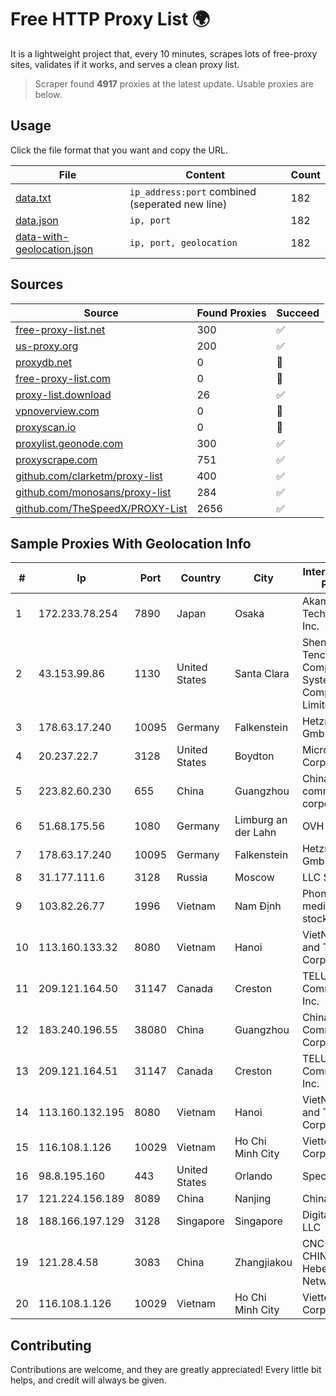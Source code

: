 
# Free HTTP Proxy List 🌍

It is a lightweight project that, every 10 minutes, scrapes lots of free-proxy sites, validates if it works, and serves a clean proxy list.


> Scraper found **4917** proxies at the latest update. Usable proxies are below.

## Usage

Click the file format that you want and copy the URL.


|File|Content|Count|
|----|-------|-----|
|[data.txt](https://raw.githubusercontent.com/themiralay/Proxy-List-World/master/data.txt)|`ip_address:port` combined (seperated new line)|182|
|[data.json](https://raw.githubusercontent.com/themiralay/Proxy-List-World/master/data.json)|`ip, port`|182|
|[data-with-geolocation.json](https://raw.githubusercontent.com/themiralay/Proxy-List-World/master/data-with-geolocation.json)|`ip, port, geolocation`|182|

## Sources

|Source|Found Proxies|Succeed|
|------|-------------|-------|
|[free-proxy-list.net](https://free-proxy-list.net)|300|✅|
|[us-proxy.org](https://www.us-proxy.org)|200|✅|
|[proxydb.net](http://proxydb.net)|0|🚫|
|[free-proxy-list.com](https://free-proxy-list.com/?page=&port=&type%5B%5D=http&type%5B%5D=https&up_time=0&search=Search)|0|🚫|
|[proxy-list.download](https://www.proxy-list.download/HTTP)|26|✅|
|[vpnoverview.com](https://vpnoverview.com/privacy/anonymous-browsing/free-proxy-servers)|0|🚫|
|[proxyscan.io](https://www.proxyscan.io)|0|🚫|
|[proxylist.geonode.com](https://proxylist.geonode.com/api/proxy-list?limit=300&page=1&sort_by=lastChecked&sort_type=desc&protocols=http,https)|300|✅|
|[proxyscrape.com](https://api.proxyscrape.com/v2/?request=displayproxies&protocol=http&timeout=10000&country=all&ssl=all&anonymity=all)|751|✅|
|[github.com/clarketm/proxy-list](https://raw.githubusercontent.com/clarketm/proxy-list/master/proxy-list-raw.txt)|400|✅|
|[github.com/monosans/proxy-list](https://raw.githubusercontent.com/monosans/proxy-list/main/proxies/http.txt)|284|✅|
|[github.com/TheSpeedX/PROXY-List](https://raw.githubusercontent.com/TheSpeedX/PROXY-List/master/http.txt)|2656|✅|


## Sample Proxies With Geolocation Info

|#|Ip|Port|Country|City|Internet Service Provider|
|-|--|----|-------|----|-------------------------|
|1|172.233.78.254|7890|Japan|Osaka|Akamai Technologies, Inc.|
|2|43.153.99.86|1130|United States|Santa Clara|Shenzhen Tencent Computer Systems Company Limited|
|3|178.63.17.240|10095|Germany|Falkenstein|Hetzner Online GmbH|
|4|20.237.22.7|3128|United States|Boydton|Microsoft Corporation|
|5|223.82.60.230|655|China|Guangzhou|China Mobile communications corporation|
|6|51.68.175.56|1080|Germany|Limburg an der Lahn|OVH SAS|
|7|178.63.17.240|10095|Germany|Falkenstein|Hetzner Online GmbH|
|8|31.177.111.6|3128|Russia|Moscow|LLC Smart Ape|
|9|103.82.26.77|1996|Vietnam|Nam Định|Phong Thuy media joint stock company|
|10|113.160.133.32|8080|Vietnam|Hanoi|VietNam Post and Telecom Corporation|
|11|209.121.164.50|31147|Canada|Creston|TELUS Communications Inc.|
|12|183.240.196.55|38080|China|Guangzhou|China Mobile Communications Corporation|
|13|209.121.164.51|31147|Canada|Creston|TELUS Communications Inc.|
|14|113.160.132.195|8080|Vietnam|Hanoi|VietNam Post and Telecom Corporation|
|15|116.108.1.126|10029|Vietnam|Ho Chi Minh City|Viettel Corporation|
|16|98.8.195.160|443|United States|Orlando|Spectrum|
|17|121.224.156.189|8089|China|Nanjing|China Telecom|
|18|188.166.197.129|3128|Singapore|Singapore|DigitalOcean, LLC|
|19|121.28.4.58|3083|China|Zhangjiakou|CNC Group CHINA169 Hebei Province Network|
|20|116.108.1.126|10029|Vietnam|Ho Chi Minh City|Viettel Corporation|



## Contributing

Contributions are welcome, and they are greatly appreciated! Every
little bit helps, and credit will always be given.

